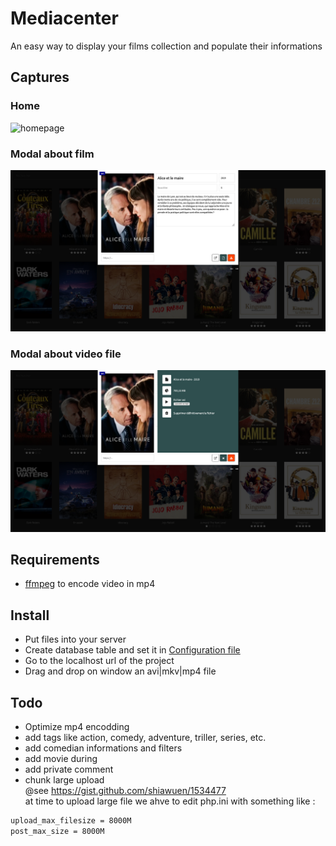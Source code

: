 # Mediacenter
An easy way to display your films collection and populate their informations


## Captures
### Home
![homepage](assets/img/readme/capture-home.png)  

### Modal about film
![homepage](assets/img/readme/capture-modal-1.png)  

### Modal about video file
![homepage](assets/img/readme/capture-modal-2.png)  


## Requirements
* [ffmpeg](https://www.ffmpeg.org/) to encode video in mp4


## Install
* Put files into your server  
* Create database table and set it in [Configuration file](config/config.json)  
* Go to the localhost url of the project  
* Drag and drop on window an avi|mkv|mp4 file  

## Todo
* Optimize mp4 encodding
* add tags like action, comedy, adventure, triller, series, etc.
* add comedian informations and filters
* add movie during
* add private comment
* chunk large upload  
@see https://gist.github.com/shiawuen/1534477   
at time to upload large file we ahve to edit php.ini with something like :
```bash
upload_max_filesize = 8000M
post_max_size = 8000M
```

